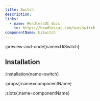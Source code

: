 ```yaml
---
title: Switch
description:
links:
  - name: HeadlessUI docs
    to: https://headlessui.com/vue/switch
componentName: UiSwitch
---
```


:preview-and-code{name=UiSwitch}

## Installation

:installation{name=switch}

:props{:name=componentName}

:slots{:name=componentName}
